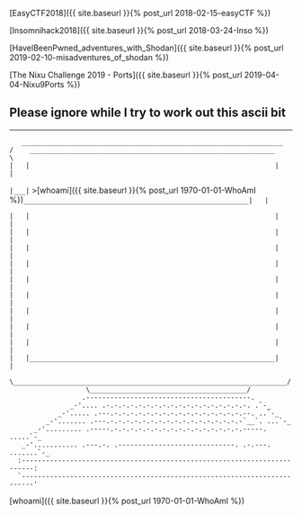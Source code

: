 
[EasyCTF2018]({{ site.baseurl }}{% post_url 2018-02-15-easyCTF %})

[Insomnihack2018]({{ site.baseurl }}{% post_url 2018-03-24-Inso %})

[HaveIBeenPwned_adventures_with_Shodan]({{ site.baseurl }}{% post_url 2019-02-10-misadventures_of_shodan %})

[The Nixu Challenge 2019 - Ports]({{ site.baseurl }}{% post_url 2019-04-04-Nixu9Ports %})


Please ignore while I try to work out this ascii bit 
---
----------------------------------------------------------------------
```
   _________________________________________________________________
/    _____________________________________________________________    \
|   |                                                             |   |
``` 
`|___|`  >[whoami]({{ site.baseurl }}{% post_url 1970-01-01-WhoAmI %})`________________________________________________________|   |`
```
|   |                                                             |   |
|   |                                                             |   |
|   |                                                             |   |
|   |                                                             |   |
|   |                                                             |   |
|   |                                                             |   |
|   |                                                             |   |
|   |                                                             |   |
|   |                                                             |   |
|   |_____________________________________________________________|   |
 \____________________________________________________________________/
                   \_______________________________________/
                  .-----------------------------------------.
               _-'.... .-.-.-.-.-.-.-.-.-.-.-.-.-.-.-.-.-.-. .`-_
            _-'..... .---.-.-.-.-.-.-.-.-.-.-.-.-.-.-.-.-.--. ..`-_
         _-'....... .---.-.-.-.-.-.-.-.-.-.-.-.-.-.-.-.-.-`__`. ...`-_
      _-'......... .-----.-.-.-.-.-.-.-.-.-.-.-.-.-.-.-.-.-----. .....`-_
   _-'........... .---.-. .-----------------------------. .-.---. .......`-_
  :-------------------------------------------------------------------------:
  `-------------------------------------------------------------------------'
```
  
[whoami]({{ site.baseurl }}{% post_url 1970-01-01-WhoAmI %})
